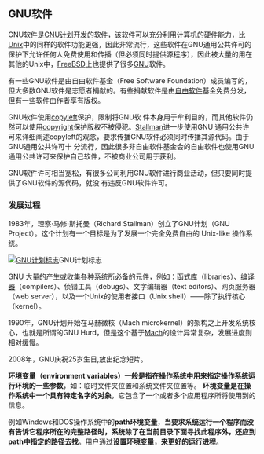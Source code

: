 ## GNU软件

GNU软件是[GNU计划](https://baike.baidu.com/item/GNU计划)开发的软件，该软件可以充分利用计算机的硬件能力，比[Unix](https://baike.baidu.com/item/Unix)中的同样的软件功能更强，因此非常流行，这些软件在GNU通用公共许可的保护下允许任何人免费使用和传播（但必须同时提供源程序），因此被大量的用在其他的Unix中，[FreeBSD](https://baike.baidu.com/item/FreeBSD)上也提供了很多[GNU](https://baike.baidu.com/item/GNU)软件。 

有一些GNU软件是由自由软件基金（Free Software Foundation）成员编写的，但大多数GNU软件是志愿者捐献的。有些捐献软件是由[自由软件](https://baike.baidu.com/item/自由软件)基金免费分发，但有一些软件由作者享有版权。 

GNU软件使用[copyleft](https://baike.baidu.com/item/copyleft)保护，限制将GNU软 件本身用于牟利目的，而其他软件仍然可以使用[copyright](https://baike.baidu.com/item/copyright)保护版权不被侵犯。[Stallman](https://baike.baidu.com/item/Stallman)进一步使用GNU 通用公共许可来详细阐述copyleft的观念，要求传播GNU软件必须同时传播其源代码。由于GNU通用公共许可十 分流行，因此很多非自由软件基金会的自由软件也使用GNU通用公共许可来保护自己软件，不被商业公司用于获利。 

GNU软件许可相当宽松，有很多公司利用GNU软件进行商业活动，但只要同时提供了GNU软件的源代码，就没 有违反GNU软件许可。 

### 发展过程

1983年，理察·马修·斯托曼（Richard Stallman）创立了GNU计划（GNU Project）。这个计划有一个目标是为了发展一个完全免费自由的 Unix-like 操作系统。

[![GNU计划标志](https://i.loli.net/2021/09/16/mNehUkvYE6VaHRy.jpg)](https://baike.baidu.com/pic/GNU软件/6477931/0/8435e5dde71190efb9be1c4dce1b9d16fcfa60df?fr=lemma&ct=single)GNU计划标志 



GNU 大量的产生或收集各种系统所必备的元件，例如：函式库（libraries）、[编译器](https://baike.baidu.com/item/编译器)（compilers）、侦错工具（debugs）、文字编辑器（text editors）、网页服务器（web server），以及一个Unix的使用者接口（Unix shell）——除了执行核心（kernel）。

1990年，GNU计划开始在马赫微核（Mach microkernel）的架构之上开发系统核心，也就是所谓的GNU Hurd，但是这个基于[Mach](https://baike.baidu.com/item/Mach)的设计异常复杂，发展进度则相对缓慢。 

2008年，GNU庆祝25岁生日,放出纪念短片。 



**环境变量（environment variables）**一般是指**在操作系统中用来指定操作系统运行环境的一些参数**，如：临时文件夹位置和系统文件夹位置等。 **环境变量是在操作系统中一个具有特定名字的对象**，它包含了一个或者多个应用程序所将使用到的信息。

例如Windows和DOS操作系统中的**path环境变量**，**当要求系统运行一个程序而没有告诉它程序所在的完整路径时，系统除了在当前目录下面寻找此程序外，还应到path中指定的路径去找**。用户通过**设置环境变量，来更好的运行进程**。
